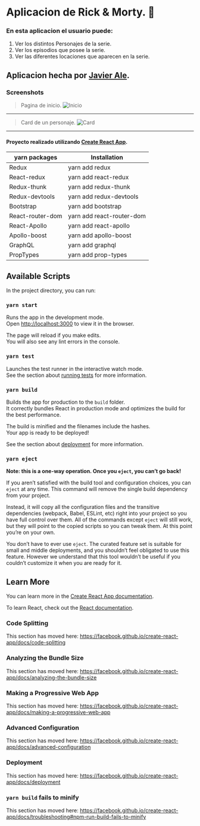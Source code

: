 Aplicacion de Rick & Morty. :rocket:
====

### En esta aplicacion el usuario puede:

1. Ver los distintos Personajes de la serie.
2. Ver los episodios que posee la serie.
3. Ver las diferentes locaciones que aparecen en la serie.


## Aplicacion hecha por [Javier Ale](www.linkedin.com/in/javieragustinale).


### Screenshots

> Pagina de inicio.
![Inicio](https://user-images.githubusercontent.com/39749087/91740082-2ca0bd00-eb89-11ea-8551-a00b05345729.png)

---
> Card de un personaje.
![Card](https://user-images.githubusercontent.com/39749087/91740275-77223980-eb89-11ea-8bb4-7ab0b3285a60.png)

---
#### Proyecto realizado utilizando [Create React App](https://github.com/facebook/create-react-app).

yarn packages | Installation
---------------- | -------------
Redux   | yarn add redux
React-redux | yarn add react-redux
Redux-thunk   | yarn add redux-thunk
Redux-devtools | yarn add redux-devtools
Bootstrap   | yarn add bootstrap
React-router-dom | yarn add react-router-dom
React-Apollo   | yarn add react-apollo
Apollo-boost | yarn add apollo-boost
GraphQL   |  yarn add graphql
PropTypes | yarn add prop-types



## Available Scripts

In the project directory, you can run:

### `yarn start`

Runs the app in the development mode.<br />
Open [http://localhost:3000](http://localhost:3000) to view it in the browser.

The page will reload if you make edits.<br />
You will also see any lint errors in the console.

### `yarn test`

Launches the test runner in the interactive watch mode.<br />
See the section about [running tests](https://facebook.github.io/create-react-app/docs/running-tests) for more information.

### `yarn build`

Builds the app for production to the `build` folder.<br />
It correctly bundles React in production mode and optimizes the build for the best performance.

The build is minified and the filenames include the hashes.<br />
Your app is ready to be deployed!

See the section about [deployment](https://facebook.github.io/create-react-app/docs/deployment) for more information.

### `yarn eject`

**Note: this is a one-way operation. Once you `eject`, you can’t go back!**

If you aren’t satisfied with the build tool and configuration choices, you can `eject` at any time. This command will remove the single build dependency from your project.

Instead, it will copy all the configuration files and the transitive dependencies (webpack, Babel, ESLint, etc) right into your project so you have full control over them. All of the commands except `eject` will still work, but they will point to the copied scripts so you can tweak them. At this point you’re on your own.

You don’t have to ever use `eject`. The curated feature set is suitable for small and middle deployments, and you shouldn’t feel obligated to use this feature. However we understand that this tool wouldn’t be useful if you couldn’t customize it when you are ready for it.

## Learn More

You can learn more in the [Create React App documentation](https://facebook.github.io/create-react-app/docs/getting-started).

To learn React, check out the [React documentation](https://reactjs.org/).

### Code Splitting

This section has moved here: https://facebook.github.io/create-react-app/docs/code-splitting

### Analyzing the Bundle Size

This section has moved here: https://facebook.github.io/create-react-app/docs/analyzing-the-bundle-size

### Making a Progressive Web App

This section has moved here: https://facebook.github.io/create-react-app/docs/making-a-progressive-web-app

### Advanced Configuration

This section has moved here: https://facebook.github.io/create-react-app/docs/advanced-configuration

### Deployment

This section has moved here: https://facebook.github.io/create-react-app/docs/deployment

### `yarn build` fails to minify

This section has moved here: https://facebook.github.io/create-react-app/docs/troubleshooting#npm-run-build-fails-to-minify
